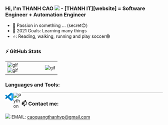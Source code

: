 ### Hi, I'm THANH CAO <img src="https://media.giphy.com/media/hvRJCLFzcasrR4ia7z/giphy.gif" width="25px"> -  [THANH IT][website] = Software Engineer + Automation Engineer  


- 🔭 Passion in something ... (secret😊)
- 💪 2021 Goals: Learning many things
- ⭐: Reading, walking, running and play soccer😅

### :zap: GitHub Stats

<table>
<tr>
  <td width="48%">
    <img align="left" alt="gif" align="right" src="https://raw.githubusercontent.com/Tyoncao/Tyoncao/main/coding.gif"/>
    <img align="left" alt="gif" align="right" src="https://raw.githubusercontent.com/Tyoncao/Tyoncao/main/coding_full.gif"/>
  </td>
  <td width="52%">
    <img alt="gif" align="right" src="https://raw.githubusercontent.com/Tyoncao/Tyoncao/main/coding-freak.gif"/>
  </td>
</tr>
<table>

### Languages and Tools:
<img align="left" alt="Visual Studio Code" width="26px" src="https://raw.githubusercontent.com/github/explore/80688e429a7d4ef2fca1e82350fe8e3517d3494d/topics/visual-studio-code/visual-studio-code.png" />
<img align="left" alt="Python" width="26px" src="https://upload.wikimedia.org/wikipedia/commons/thumb/0/0a/Python.svg/1200px-Python.svg.png" /> 

---


### 📫 Contact me:
<img src="https://media.giphy.com/media/XEy1qyv7GdLpmqHEPV" width="40px"> EMAIL: caoquangthanhvp@gmail.com


